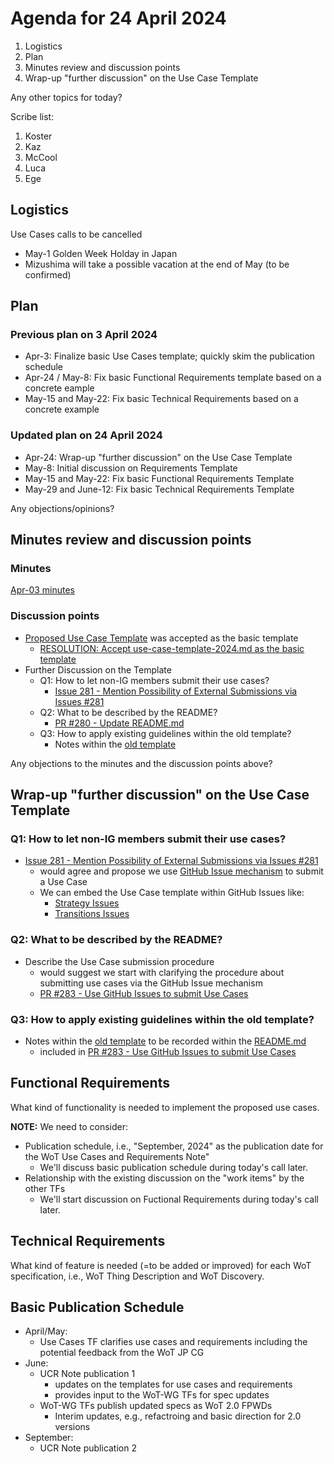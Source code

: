 # Agenda for 24 April 2024
1. Logistics
1. Plan
1. Minutes review and discussion points
1. Wrap-up "further discussion" on the Use Case Template

Any other topics for today?

Scribe list:
1. Koster
1. Kaz
1. McCool
1. Luca
1. Ege

## Logistics
Use Cases calls to be cancelled
* May-1 Golden Week Holday in Japan 
* Mizushima will take a possible vacation at the end of May (to be confirmed)

## Plan
### Previous plan on 3 April 2024
* Apr-3: Finalize basic Use Cases template; quickly skim the publication schedule
* Apr-24 / May-8: Fix basic Functional Requirements template based on a concrete eample
* May-15 and May-22: Fix basic Technical Requirements based on a concrete example

### Updated plan on 24 April 2024
* Apr-24: Wrap-up "further discussion" on the Use Case Template
* May-8: Initial discussion on Requirements Template
* May-15 and May-22: Fix basic Functional Requirements Template
* May-29 and June-12: Fix basic Technical Requirements Template

Any objections/opinions?

## Minutes review and discussion points

### Minutes

[Apr-03 minutes](https://www.w3.org/2024/04/03-wot-uc-minutes.html)

### Discussion points
* [Proposed Use Case Template](https://github.com/w3c/wot-usecases/blob/main/USE-CASES/use-case-template-2024.md) was accepted as the basic template
    * [RESOLUTION: Accept use-case-template-2024.md as the basic template](https://www.w3.org/2024/04/03-wot-uc-minutes.html#r01)
* Further Discussion on the Template
    * Q1: How to let non-IG members submit their use cases?
        * [Issue 281 - Mention Possibility of External Submissions via Issues #281
](https://github.com/w3c/wot-usecases/issues/281)
    * Q2: What to be described by the README?
        * [PR #280 - Update README.md](https://github.com/w3c/wot-usecases/pull/280)
    * Q3: How to apply existing guidelines within the old template?
        * Notes within the [old template](https://github.com/w3c/wot-usecases/blob/main/USE-CASES/use-case-template.md)

Any objections to the minutes and the discussion points above?

## Wrap-up "further discussion" on the Use Case Template

### Q1: How to let non-IG members submit their use cases?
* [Issue 281 - Mention Possibility of External Submissions via Issues #281
](https://github.com/w3c/wot-usecases/issues/281)
    * would agree and propose we use [GitHub Issue mechanism](https://github.com/w3c/wot-usecases/issues/new/choose) to submit a Use Case
    * We can embed the Use Case template within GitHub Issues like:
        * [Strategy Issues](https://github.com/w3c/strategy/issues)
        * [Transitions Issues](https://github.com/w3c/transitions/issues)

### Q2: What to be described by the README?
* Describe the Use Case submission procedure
    * would suggest we start with clarifying the procedure about submitting use cases via the GitHub Issue mechanism
    * [PR #283 - Use GitHub Issues to submit Use Cases](https://github.com/w3c/wot-usecases/pull/283)

### Q3: How to apply existing guidelines within the old template?
* Notes within the [old template](https://github.com/w3c/wot-usecases/blob/main/USE-CASES/use-case-template.md) to be recorded within the [README.md](https://github.com/w3c/wot-usecases/edit/main/USE-CASES/README.md)
    * included in [PR #283 - Use GitHub Issues to submit Use Cases](https://github.com/w3c/wot-usecases/pull/283)

## Functional Requirements
What kind of functionality is needed to implement the proposed use cases.

**NOTE:** We need to consider:
* Publication schedule, i.e., "September, 2024" as the publication date for the WoT Use Cases and Requirements Note"
    * We'll discuss basic publication schedule during today's call later.
* Relationship with the existing discussion on the "work items" by the other TFs
    * We'll start discussion on Fuctional Requirements during today's call later.

## Technical Requirements
What kind of feature is needed (=to be added or improved) for each WoT specification, i.e., WoT Thing Description and WoT Discovery.

## Basic Publication Schedule
* April/May:
    * Use Cases TF clarifies use cases and requirements including the potential feedback from the WoT JP CG
* June:
    * UCR Note publication 1
        * updates on the templates for use cases and requirements
        * provides input to the WoT-WG TFs for spec updates
    * WoT-WG TFs publish updated specs as WoT 2.0 FPWDs
        * Interim updates, e.g., refactroing and basic direction for 2.0 versions
* September:
    * UCR Note publication 2
